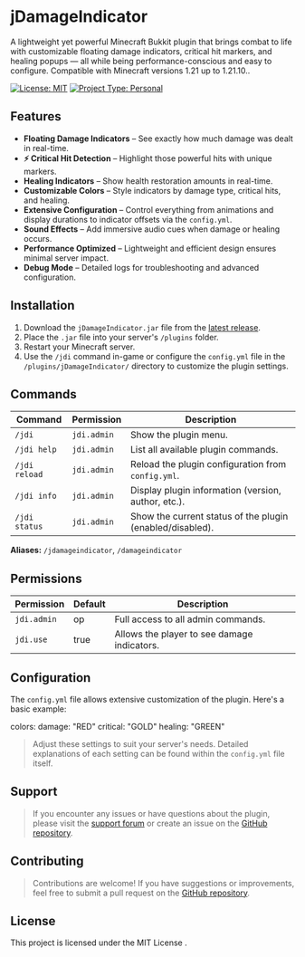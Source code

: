 # jDamageIndicator

A lightweight yet powerful Minecraft Bukkit plugin that brings combat to life with customizable floating damage indicators, critical hit markers, and healing popups — all while being performance-conscious and easy to configure. Compatible with Minecraft versions 1.21 up to 1.21.10..

[![License: MIT](https://img.shields.io/badge/License-MIT-yellow.svg)](https://opensource.org/licenses/MIT)
[![Project Type: Personal](https://img.shields.io/badge/Project%20Type-Personal-blue.svg)]()

## Features

*   **Floating Damage Indicators** – See exactly how much damage was dealt in real-time.
*   **⚡ Critical Hit Detection** – Highlight those powerful hits with unique markers.
*   **Healing Indicators** – Show health restoration amounts in real-time.
*   **Customizable Colors** – Style indicators by damage type, critical hits, and healing.
*   **Extensive Configuration** – Control everything from animations and display durations to indicator offsets via the `config.yml`.
*   **Sound Effects** – Add immersive audio cues when damage or healing occurs.
*   **Performance Optimized** – Lightweight and efficient design ensures minimal server impact.
*   **Debug Mode** – Detailed logs for troubleshooting and advanced configuration.

## Installation

1.  Download the `jDamageIndicator.jar` file from the [latest release](https://github.com/Xenos-core/jDamageIndicator/releases/tag/jDamageIndicator).
2.  Place the `.jar` file into your server's `/plugins` folder.
3.  Restart your Minecraft server.
4.  Use the `/jdi` command in-game or configure the `config.yml` file in the `/plugins/jDamageIndicator/` directory to customize the plugin settings.

## Commands

| Command             | Permission   | Description                      |
| ------------------- | ------------ | -------------------------------- |
| `/jdi`              | `jdi.admin`  | Show the plugin menu.            |
| `/jdi help`         | `jdi.admin`  | List all available plugin commands. |
| `/jdi reload`       | `jdi.admin`  | Reload the plugin configuration from `config.yml`. |
| `/jdi info`         | `jdi.admin`  | Display plugin information (version, author, etc.). |
| `/jdi status`       | `jdi.admin`  | Show the current status of the plugin (enabled/disabled). |

**Aliases:** `/jdamageindicator`, `/damageindicator`

## Permissions

| Permission | Default | Description                                   |
| ---------- | ------- | --------------------------------------------- |
| `jdi.admin` | op      | Full access to all admin commands.            |
| `jdi.use`   | true    | Allows the player to see damage indicators. |

## Configuration

The `config.yml` file allows extensive customization of the plugin. Here's a basic example:

colors:
  damage: "RED"
  critical: "GOLD"
  healing: "GREEN"



> Adjust these settings to suit your server's needs. Detailed explanations of each setting can be found within the `config.yml` file itself.

## Support

> If you encounter any issues or have questions about the plugin, please visit the [support forum](t.me/CatoniSefid) or create an issue on the [GitHub repository](https://github.com/Xenos-core/).

## Contributing

> Contributions are welcome! If you have suggestions or improvements, feel free to submit a pull request on the [GitHub repository](https://github.com/Xenos-core/).

## License

This project is licensed under the MIT License .